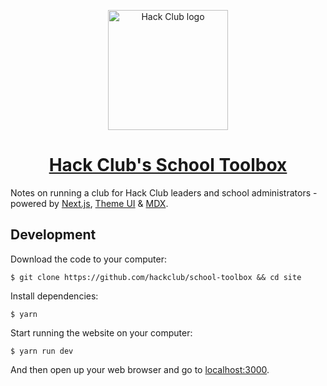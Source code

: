 <p align="center"><img width="192" alt="Hack Club logo" src="https://assets.hackclub.com/flag-standalone.svg"></p>
<h1 align="center"><a href="https://school-toolbox.hackclub.dev/">Hack Club's School Toolbox</a></h1>

Notes on running a club for Hack Club leaders and school administrators - powered by [Next.js], [Theme UI] & [MDX].

## Development

Download the code to your computer:

    $ git clone https://github.com/hackclub/school-toolbox && cd site

Install dependencies:

    $ yarn

Start running the website on your computer:

    $ yarn run dev

And then open up your web browser and go to [localhost:3000](http://localhost:3000).

[next.js]: https://nextjs.org
[mdx]: https://mdxjs.com
[theme ui]: http://theme-ui.com
